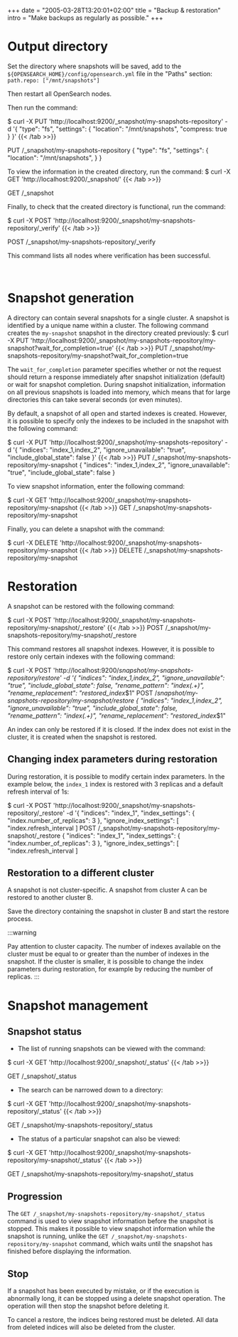 +++
date = "2005-03-28T13:20:01+02:00"
title = "Backup & restoration"
intro = "Make backups as regularly as possible."
+++


# Output directory

Set the directory where snapshots will be saved, 
add to the ``${OPENSEARCH_HOME}/config/opensearch.yml`` file in the "Paths" section:
``path.repo: ["/mnt/snapshots"]``

Then restart all OpenSearch nodes.


Then run the command:

$ curl -X PUT 'http://localhost:9200/_snapshot/my-snapshots-repository' -d '{
	"type": "fs",
	"settings": {
		"location": "/mnt/snapshots",
		"compress: true
	}
}'
{{< /tab >>}}

PUT /_snapshot/my-snapshots-repository
{
	"type": "fs",
	"settings": {
		"location": "/mnt/snapshots",
	}
}

To view the information in the created directory, run the command:
$ curl -X GET 'http://localhost:9200/_snapshot/'
{{< /tab >>}}

GET /_snapshot

Finally, to check that the created directory is functional, run the command:

$ curl -X POST 'http://localhost:9200/_snapshot/my-snapshots-repository/_verify'
{{< /tab >>}}

POST /_snapshot/my-snapshots-repository/_verify

This command lists all nodes where verification has been successful.

<br/>

# Snapshot generation

A directory can contain several snapshots for a single cluster. A snapshot is identified by a unique name within a cluster. 
The following command creates the `my-snapshot` snapshot in the directory created previously:
$ curl -X PUT 'http://localhost:9200/_snapshot/my-snapshots-repository/my-snapshot?wait_for_completion=true'
{{< /tab >>}}
PUT /_snapshot/my-snapshots-repository/my-snapshot?wait_for_completion=true 

The ``wait_for_completion`` parameter specifies whether or not the request should return a response immediately after snapshot initialization (default) or wait for snapshot completion. 
During snapshot initialization, information on all previous snapshots is loaded into memory, which means that for large directories this can take several seconds (or even minutes).

By default, a snapshot of all open and started indexes is created. 
However, it is possible to specify only the indexes to be included in the snapshot with the following command:

$ curl -X PUT 'http://localhost:9200/_snapshot/my-snapshots-repository' -d '{
	"indices": "index_1,index_2",
	"ignore_unavailable": "true",
	"include_global_state": false
}'
{{< /tab >>}}
PUT /_snapshot/my-snapshots-repository/my-snapshot
{
	"indices": "index_1,index_2",
	"ignore_unavailable": "true",
	"include_global_state": false
}


To view snapshot information, enter the following command:

$ curl -X GET 'http://localhost:9200/_snapshot/my-snapshots-repository/my-snapshot
{{< /tab >>}}
GET /_snapshot/my-snapshots-repository/my-snapshot


Finally, you can delete a snapshot with the command:

$ curl -X DELETE 'http://localhost:9200/_snapshot/my-snapshots-repository/my-snapshot
{{< /tab >>}}
DELETE /_snapshot/my-snapshots-repository/my-snapshot

# Restoration

A snapshot can be restored with the following command:

$ curl -X POST 'http://localhost:9200/_snapshot/my-snapshots-repository/my-snapshot/_restore'
{{< /tab >>}}
POST /_snapshot/my-snapshots-repository/my-snapshot/_restore


This command restores all snapshot indexes. 
However, it is possible to restore only certain indexes with the following command:

$ curl -X POST 'http://localhost:9200/_snapshot/my-snapshots-repository/_restore' -d '{
	"indices": "index_1,index_2",
	"ignore_unavailable": "true",
	"include_global_state": false,
	"rename_pattern": "index_(.+)",
	"rename_replacement": "restored_index_$1"
POST /_snapshot/my-snapshots-repository/my-snapshot/_restore
{
	"indices": "index_1,index_2",
	"ignore_unavailable": "true",
	"include_global_state": false,
	"rename_pattern": "index_(.+)",
	"rename_replacement": "restored_index_$1"


An index can only be restored if it is closed. If the index does not exist in the cluster, it is created when the snapshot is restored. 

## Changing index parameters during restoration

During restoration, it is possible to modify certain index parameters. 
In the example below, the ``index_1`` index is restored with 3 replicas and a default refresh interval of 1s:


$ curl -X POST 'http://localhost:9200/_snapshot/my-snapshots-repository/_restore' -d '{
	"indices": "index_1",
	"index_settings": {
		"index.number_of_replicas": 3
	},
	"ignore_index_settings": [
		"index.refresh_interval
	]
POST /_snapshot/my-snapshots-repository/my-snapshot/_restore
{
	"indices": "index_1",
	"index_settings": {
		"index.number_of_replicas": 3
	},
	"ignore_index_settings": [
		"index.refresh_interval
	]

## Restoration to a different cluster

A snapshot is not cluster-specific. A snapshot from cluster A can be restored to another cluster B. 


Save the directory containing the snapshot in cluster B and start the restore process. 

:::warning

Pay attention to cluster capacity. The number of indexes available on the cluster must be equal to or greater than the number of indexes in the snapshot. If the cluster is smaller, it is possible to change the index parameters during restoration, for example by reducing the number of replicas.
:::

# Snapshot management

## Snapshot status

* The list of running snapshots can be viewed with the command:

$ curl -X GET 'http://localhost:9200/_snapshot/_status'
{{< /tab >>}}

GET /_snapshot/_status

* The search can be narrowed down to a directory:

$ curl -X GET 'http://localhost:9200/_snapshot/my-snapshots-repository/_status'
{{< /tab >>}}

GET /_snapshot/my-snapshots-repository/_status


* The status of a particular snapshot can also be viewed:

$ curl -X GET 'http://localhost:9200/_snapshot/my-snapshots-repository/my-snapshot/_status'
{{< /tab >>}}

GET /_snapshot/my-snapshots-repository/my-snapshot/_status

## Progression

The ``GET /_snapshot/my-snapshots-repository/my-snapshot/_status`` command is used to view snapshot information before the snapshot is stopped. This makes it possible to view snapshot information while the snapshot is running, unlike the ``GET /_snapshot/my-snapshots-repository/my-snapshot`` command, which waits until the snapshot has finished before displaying the information.

## Stop

If a snapshot has been executed by mistake, or if the execution is abnormally long, it can be stopped using a delete snapshot operation. The operation will then stop the snapshot before deleting it. 

To cancel a restore, the indices being restored must be deleted. All data from deleted indices will also be deleted from the cluster. 
